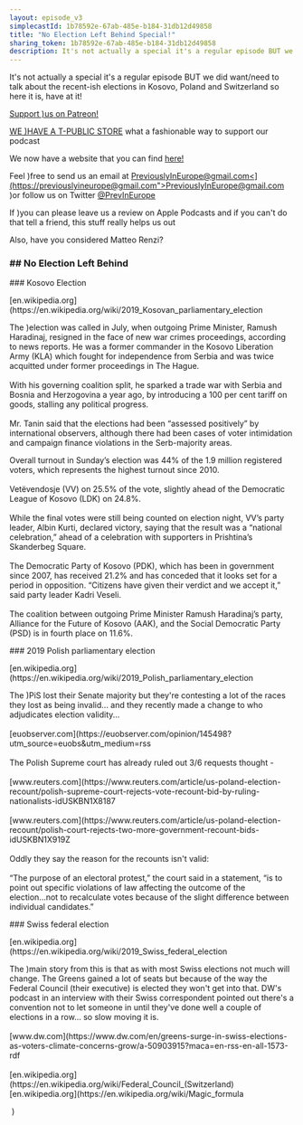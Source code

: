 ```yaml
---
layout: episode_v3
simplecastId: 1b78592e-67ab-485e-b184-31db12d49858
title: "No Election Left Behind Special!"
sharing_token: 1b78592e-67ab-485e-b184-31db12d49858
description: It's not actually a special it's a regular episode BUT we did want/need to talk about the recent-ish elections in Kosovo, Poland and Switzerland so here it is, have at it!
---
```


<p>It's not actually a special it's a regular episode BUT we did want/need to talk about the recent-ish elections in Kosovo, Poland and Switzerland so here it is, have at it!</p><p><a href="[www.patreon.com](https://www.patreon.com/previouslyineurope">Support )us on Patreon!</a></p><p><a href="[www.teepublic.com](https://www.teepublic.com/user/previneurope">WE )HAVE A T-PUBLIC STORE</a> what a fashionable way to support our podcast</p><p>We now have a website that you can find <a href="[previouslyineurope.eu](http://previouslyineurope.eu/">here!</a></p><p>Feel )free to send us an email at <a href="[previouslyineurope@gmail.com">PreviouslyInEurope@gmail.com<](https://previouslyineurope@gmail.com">PreviouslyInEurope@gmail.com</a> )or follow us on Twitter <a href="[twitter.com](https://twitter.com/PrevInEurope">@PrevInEurope</a></p><p>If )you can please leave us a review on Apple Podcasts and if you can't do that tell a friend, this stuff really helps us out</p><p>Also, have you considered Matteo Renzi?</p><h3>## No Election Left Behind</h3><p>### Kosovo Election</p><p>[en.wikipedia.org](https://en.wikipedia.org/wiki/2019_Kosovan_parliamentary_election</p><p>The )election was called in July, when outgoing Prime Minister, Ramush Haradinaj, resigned in the face of new war crimes proceedings, according to news reports. He was a former commander in the Kosovo Liberation Army (KLA) which fought for independence from Serbia and was twice acquitted under former proceedings in The Hague.<br /><br />With his governing coalition split, he sparked a trade war with Serbia and Bosnia and Herzogovina a year ago, by introducing a 100 per cent tariff on goods, stalling any political progress.<br /><br />Mr. Tanin said that the elections had been “assessed positively” by international observers, although there had been cases of voter intimidation and campaign finance violations in the Serb-majority areas.</p><p>Overall turnout in Sunday’s election was 44% of the 1.9 million registered voters, which represents the highest turnout since 2010.<br /><br />Vetëvendosje (VV) on 25.5% of the vote, slightly ahead of the Democratic League of Kosovo (LDK) on 24.8%.<br /><br />While the final votes were still being counted on election night, VV’s party leader, Albin Kurti, declared victory, saying that the result was a “national celebration,” ahead of a celebration with supporters in Prishtina’s Skanderbeg Square.<br /><br />The Democratic Party of Kosovo (PDK), which has been in government since 2007, has received 21.2% and has conceded that it looks set for a period in opposition. “Citizens have given their verdict and we accept it,” said party leader Kadri Veseli.<br /><br />The coalition between outgoing Prime Minister Ramush Haradinaj’s party, Alliance for the Future of Kosovo (AAK), and the Social Democratic Party (PSD) is in fourth place on 11.6%.</p><p>### 2019 Polish parliamentary election</p><p>[en.wikipedia.org](https://en.wikipedia.org/wiki/2019_Polish_parliamentary_election</p><p>The )PiS lost their Senate majority but they're contesting a lot of the races they lost as being invalid... and they recently made a change to who adjudicates election validity...<br /><br />[euobserver.com](https://euobserver.com/opinion/145498?utm_source=euobs&utm_medium=rss<br )/><br />The Polish Supreme court has already ruled out 3/6 requests thought -<br /><br />[www.reuters.com](https://www.reuters.com/article/us-poland-election-recount/polish-supreme-court-rejects-vote-recount-bid-by-ruling-nationalists-idUSKBN1X8187<br )/><br />[www.reuters.com](https://www.reuters.com/article/us-poland-election-recount/polish-court-rejects-two-more-government-recount-bids-idUSKBN1X919Z<br )/><br />Oddly they say the reason for the recounts isn't valid:<br /><br />“The purpose of an electoral protest,” the court said in a statement, “is to point out specific violations of law affecting the outcome of the election...not to recalculate votes because of the slight difference between individual candidates.”</p><p>### Swiss federal election</p><p>[en.wikipedia.org](https://en.wikipedia.org/wiki/2019_Swiss_federal_election</p><p>The )main story from this is that as with most Swiss elections not much will change. The Greens gained a lot of seats but because of the way the Federal Council (their executive) is elected they won't get into that. DW's podcast in an interview with their Swiss correspondent pointed out there's a convention not to let someone in until they've done well a couple of elections in a row... so slow moving it is.<br /><br />[www.dw.com](https://www.dw.com/en/greens-surge-in-swiss-elections-as-voters-climate-concerns-grow/a-50903915?maca=en-rss-en-all-1573-rdf<br )/><br />[en.wikipedia.org](https://en.wikipedia.org/wiki/Federal_Council_(Switzerland)<br )/>[en.wikipedia.org](https://en.wikipedia.org/wiki/Magic_formula</p><p> )</p>
